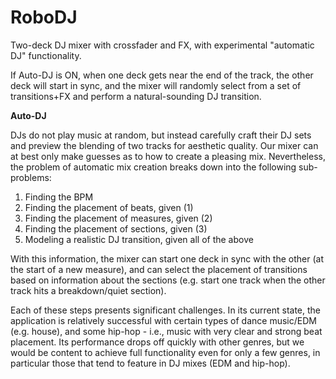 # RoboDJ
Two-deck DJ mixer with crossfader and FX, with experimental "automatic DJ" functionality.

If Auto-DJ is ON, when one deck gets near the end of the track, the other deck will start in sync, and the mixer will randomly select from a set of transitions+FX and perform a natural-sounding DJ transition.

**Auto-DJ**

DJs do not play music at random, but instead carefully craft their DJ sets and preview the blending of two tracks for aesthetic quality. Our mixer can at best only make guesses as to how to create a pleasing mix. Nevertheless, the problem of automatic mix creation breaks down into the following sub-problems:

<ol>
<li>Finding the BPM</li>
<li>Finding the placement of beats, given (1)</li>
<li>Finding the placement of measures, given (2)</li>
<li>Finding the placement of sections, given (3)</li>
<li>Modeling a realistic DJ transition, given all of the above</li>
</ol>

With this information, the mixer can start one deck in sync with the other (at the start of a new measure), and can select the placement of transitions based on information about the sections (e.g. start one track when the other track hits a breakdown/quiet section).

Each of these steps presents significant challenges. In its current state, the application is relatively successful with certain types of dance music/EDM (e.g. house), and some hip-hop - i.e., music with very clear and strong beat placement. Its performance drops off quickly with other genres, but we would be content to achieve full functionality even for only a few genres, in particular those that tend to feature in DJ mixes (EDM and hip-hop).